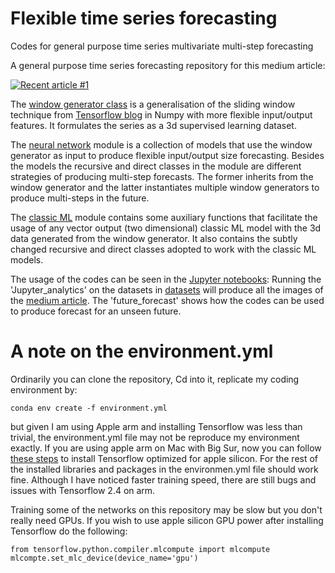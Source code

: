 # Flexible time series forecasting
Codes for general purpose time series multivariate multi-step forecasting

A general purpose time series forecasting repository for this medium article:

<a target="_blank" href="https://github-readme-medium-recent-article.vercel.app/medium/@shahrzadhadian/0"><img src="https://github-readme-medium-recent-article.vercel.app/medium/@shahrzadhadian/0" alt="Recent article #1"></a>

The [window generator class](./data/create_datasets.py) is a generalisation of the sliding window technique from [Tensorflow blog](https://www.tensorflow.org/tutorials/structured_data/time_series)
in Numpy with more flexible input/output features. It formulates the series as a 3d supervised learning dataset.

The [neural network](./models/models_neural_networks.py) module is a collection of models that use the window generator as input to produce flexible input/output size
forecasting. Besides the models the recursive and direct classes in the module are different strategies of producing multi-step forecasts. The former inherits from the window generator
and the latter instantiates multiple window generators to produce multi-steps in the future.

The [classic ML](./models/models_classic_ml.py) module contains some auxiliary functions that facilitate the usage of any vector output (two dimensional) classic ML model with the 3d data generated from the window generator.
It also contains the subtly changed recursive and direct classes adopted to work with the classic ML models.

The usage of the codes can be seen in the [Jupyter notebooks](./notebooks): Running the 'Jupyter_analytics' on the datasets in [datasets](./datasets) will produce all the images
of the [medium article](https://medium.com/p/6e967f3c1e6b/edit). The 'future_forecast' shows how the codes can be used to produce forecast for an unseen future.

# A note on the environment.yml
Ordinarily you can clone the repository, Cd into it, replicate my coding environment by:
```
conda env create -f environment.yml
```
but given I am using Apple arm and installing Tensorflow was less than trivial, the environment.yml file may not be reproduce my environment exactly.
If you are using apple arm on Mac with Big Sur, now you can follow [these steps](https://github.com/apple/tensorflow_macos) to install Tensorflow optimized for apple silicon. For the rest of the installed libraries and packages in the environmen.yml file should work fine.
Although I have noticed faster training speed, there are still bugs and issues with Tensorflow 2.4 on arm.

Training some of the networks on this repository may be slow but you don't really need GPUs. If you wish to use apple silicon GPU power after installing Tensorflow do the following:
```
from tensorflow.python.compiler.mlcompute import mlcompute
mlcompte.set_mlc_device(device_name='gpu')
```



